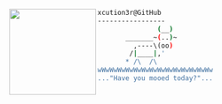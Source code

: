 


<div style="display:block;text-align:left"><img align="left" src="https://i.ibb.co/rG4DV7hR/Pngtree-cute-cartoon-black-grim-reaper-5980978.png" border="0" style="width:156px;">
  
  ```bash
  xcution3r@GitHub
  -----------------
                 (__)
         _______~(..)~
           ,----\(oo)
          /|____|,'
         * /\  /\
wWwWwWwWwWwWwWwWwWwWwWwWwWwWw
..."Have you mooed today?"...
  ```
</div>



<br />
